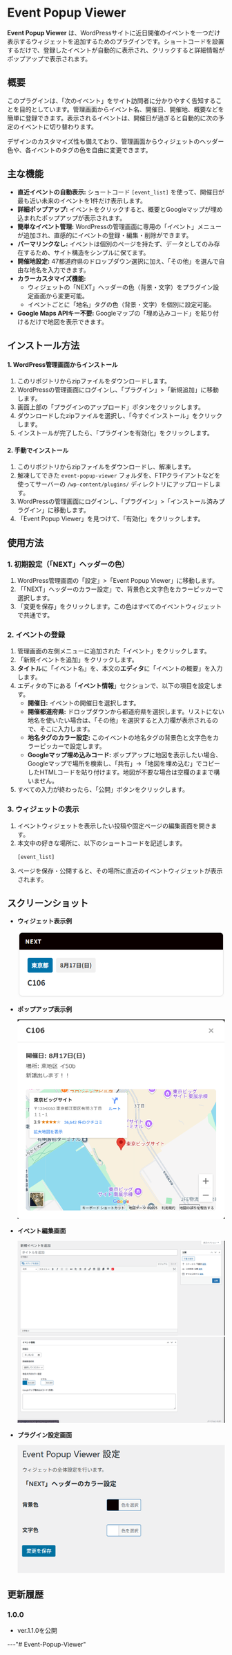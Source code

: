 # Event Popup Viewer

**Event Popup Viewer** は、WordPressサイトに近日開催のイベントを一つだけ表示するウィジェットを追加するためのプラグインです。ショートコードを設置するだけで、登録したイベントが自動的に表示され、クリックすると詳細情報がポップアップで表示されます。

## 概要

このプラグインは、「次のイベント」をサイト訪問者に分かりやすく告知することを目的としています。管理画面からイベント名、開催日、開催地、概要などを簡単に登録できます。表示されるイベントは、開催日が過ぎると自動的に次の予定のイベントに切り替わります。

デザインのカスタマイズ性も備えており、管理画面からウィジェットのヘッダー色や、各イベントのタグの色を自由に変更できます。

## 主な機能

* **直近イベントの自動表示:** ショートコード `[event_list]` を使って、開催日が最も近い未来のイベントを1件だけ表示します。
* **詳細ポップアップ:** イベントをクリックすると、概要とGoogleマップが埋め込まれたポップアップが表示されます。
* **簡単なイベント管理:** WordPressの管理画面に専用の「イベント」メニューが追加され、直感的にイベントの登録・編集・削除ができます。
* **パーマリンクなし:** イベントは個別のページを持たず、データとしてのみ存在するため、サイト構造をシンプルに保てます。
* **開催地設定:** 47都道府県のドロップダウン選択に加え、「その他」を選んで自由な地名を入力できます。
* **カラーカスタマイズ機能:**
    * ウィジェットの「NEXT」ヘッダーの色（背景・文字）をプラグイン設定画面から変更可能。
    * イベントごとに「地名」タグの色（背景・文字）を個別に設定可能。
* **Google Maps APIキー不要:** Googleマップの「埋め込みコード」を貼り付けるだけで地図を表示できます。

## インストール方法

#### 1. WordPress管理画面からインストール
1.  このリポジトリからzipファイルをダウンロードします。
2.  WordPressの管理画面にログインし、「プラグイン」>「新規追加」に移動します。
3.  画面上部の「プラグインのアップロード」ボタンをクリックします。
4.  ダウンロードしたzipファイルを選択し、「今すぐインストール」をクリックします。
5.  インストールが完了したら、「プラグインを有効化」をクリックします。

#### 2. 手動でインストール
1.  このリポジトリからzipファイルをダウンロードし、解凍します。
2.  解凍してできた `event-popup-viewer` フォルダを、FTPクライアントなどを使ってサーバーの `/wp-content/plugins/` ディレクトリにアップロードします。
3.  WordPressの管理画面にログインし、「プラグイン」>「インストール済みプラグイン」に移動します。
4.  「Event Popup Viewer」を見つけて、「有効化」をクリックします。

## 使用方法

### 1. 初期設定（「NEXT」ヘッダーの色）
1.  WordPress管理画面の「設定」>「Event Popup Viewer」に移動します。
2.  「「NEXT」ヘッダーのカラー設定」で、背景色と文字色をカラーピッカーで選択します。
3.  「変更を保存」をクリックします。この色はすべてのイベントウィジェットで共通です。

### 2. イベントの登録
1.  管理画面の左側メニューに追加された「イベント」をクリックします。
2.  「新規イベントを追加」をクリックします。
3.  **タイトル**に「イベント名」を、本文の**エディタ**に「イベントの概要」を入力します。
4.  エディタの下にある「**イベント情報**」セクションで、以下の項目を設定します。
    * **開催日:** イベントの開催日を選択します。
    * **開催都道府県:** ドロップダウンから都道府県を選択します。リストにない地名を使いたい場合は、「その他」を選択すると入力欄が表示されるので、そこに入力します。
    * **地名タグのカラー設定:** このイベントの地名タグの背景色と文字色をカラーピッカーで設定します。
    * **Googleマップ埋め込みコード:** ポップアップに地図を表示したい場合、Googleマップで場所を検索し、「共有」→「地図を埋め込む」でコピーしたHTMLコードを貼り付けます。地図が不要な場合は空欄のままで構いません。
5.  すべての入力が終わったら、「公開」ボタンをクリックします。

### 3. ウィジェットの表示
1.  イベントウィジェットを表示したい投稿や固定ページの編集画面を開きます。
2.  本文中の好きな場所に、以下のショートコードを記述します。
    ```
    [event_list]
    ```
3.  ページを保存・公開すると、その場所に直近のイベントウィジェットが表示されます。

## スクリーンショット

-  **ウィジェット表示例**
  
    ![01.png](assets/images/01.png)

-   **ポップアップ表示例**
   
    ![05.png](assets/images/05.png)

-  **イベント編集画面**
  
    ![02.png](assets/images/02.png)
    ![03.png](assets/images/03.png)

-  **プラグイン設定画面**
  
    ![04.png](assets/images/04.png)


## 更新履歴

### 1.0.0
* ver.1.1.0を公開

---"# Event-Popup-Viewer" 
